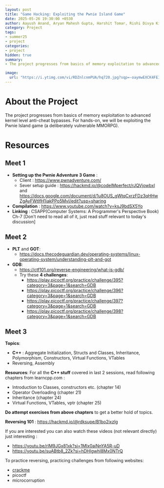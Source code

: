 ```yaml
---
layout: post
title: "Game Hacking: Exploiting the Pwnie Island Game"
date: 2025-05-26 19:30:00 +0530
author: Aayush Anand, Aryan Mahesh Gupta, Harshit Tomar, Rishi Divya Kirti
category: Project
tags:
- summer25
- project
categories:
- project
hidden: true
summary:
- The project progresses from basics of memory exploitation to advanced kernel level anti-cheat bypasses. We will be exploiting the Pwnie Island game (a deliberately vulnerable MMORPG).

image:
  url: "https://i.ytimg.com/vi/RDZnlcnmPUA/hq720.jpg?sqp=-oaymwEXCK4FEIIDSFryq4qpAwkIARUAAIhCGAE=&rs=AOn4CLANoeYWna49fV7Gv7zC9lWWtyzUug"
---
```



# About the Project
The project progresses from basics of memory exploitation to advanced kernel level anti-cheat bypasses. For hands-on, we will be exploiting the Pwnie Island game (a deliberately vulnerable MMORPG).

# Resources

## Meet 1
- **Setting up the Pwnie Adventure 3 Game** : 
    - Client : https://www.pwnadventure.com/
    - Sever setup guide : https://hackmd.io/@codeIMperfect/rJQVjowbxl and https://docs.google.com/document/d/1u8OUS_gWtqCxrzFDz3qHHwZgAyFWtIfH1iakPPo5MvI/edit?usp=sharing
- **Compilation** : https://www.youtube.com/watch?v=ksJ9bdSX5Yo
- **Linking** : CSAPP(Computer Systems: A Programmer's Perspective Book) Ch-7 [Don't need to read all of it, just read stuff relevant to today's discussion]

## Meet 2
- **PLT** and **GOT**:
    - https://docs.thecodeguardian.dev/operating-systems/linux-operating-system/understanding-plt-and-got
- **GDB**:
    - https://ctf101.org/reverse-engineering/what-is-gdb/
    - Try these **4 challenges**:
        - https://play.picoctf.org/practice/challenge/395?category=3&page=1&search=GDB
        - https://play.picoctf.org/practice/challenge/396?category=3&page=1&search=GDB
        - https://play.picoctf.org/practice/challenge/397?category=3&page=1&search=GDB
        - https://play.picoctf.org/practice/challenge/398?category=3&page=1&search=GDB

## Meet 3
**Topics**: 
- **C++** : Aggregate Initialization, Structs and Classes, Inheritance, Polymorphism, Constructors, Virtual Functions, VTables
- Reversing, Assembly

**Resources**:
For all the **C++ stuff** covered in last 2 sessions, read following chapters from learncpp.com :
- Introduction to Classes, constructors etc. (chapter 14)
- Operator Overloading (chapter 21)
- Inheritance (chapter 24)
- Virtual Functions, VTables, vptr (chapter 25)

**Do attempt exercises from above chapters** to get a better hold of topics.

**Reversing 101** : https://hackmd.io/@rdksupe/B1bo2ixzlg


If you are interested you can also watch these videos (not relevant directly) just interesting : 
- https://youtu.be/rlM9JGx81xk?si=1MIx0aiNnYA5R-uD 
- https://youtu.be/suABtb8_2Zk?si=hDHIgwhl8Mx0NTrQ

To practice reversing, practicing challenges from following websites:
- [crackme](https://crackmes.one/)
- picoctf
- microcorruption